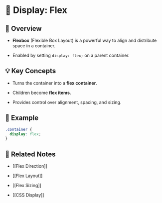 # 🧩 Display: Flex

## 📖 Overview

- **Flexbox** (Flexible Box Layout) is a powerful way to align and distribute space in a container.
    
- Enabled by setting `display: flex;` on a parent container.
    

## 💡 Key Concepts

- Turns the container into a **flex container**.
    
- Children become **flex items**.
    
- Provides control over alignment, spacing, and sizing.
    

## 📌 Example

```css
.container {
  display: flex;
}
```

## 🔗 Related Notes

- [[Flex Direction]]
    
- [[Flex Layout]]
    
- [[Flex Sizing]]
    
- [[CSS Display]]